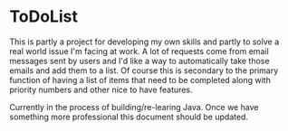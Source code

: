 # ToDoList

This is partly a project for developing my own skills and partly to solve a real world issue I'm facing at work. A lot of requests come from email messages sent by users and I'd like a way to automatically take those emails and add them to a list. Of course this is secondary to the primary function of having a list of items that need to be completed along with priority numbers and other nice to have features. 

Currently in the process of building/re-learing Java. Once we have something more professional this document should be updated.
